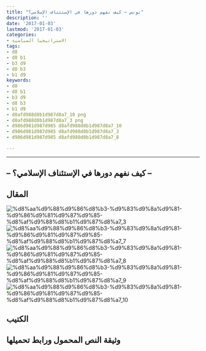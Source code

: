 ```yaml
---
title: "تونس – كيف نفهم دورها في الإستئناف الإسلامي؟"
description: ''
date: '2017-01-03'
lastmod: '2017-01-03'
categories:
- الاستراتيجيا السياسية
tags:
- d8
- d8 b1
- b3 d9
- d8 b3
- b1 d9
keywords:
- d8
- d8 b1
- b3 d9
- d8 b3
- b1 d9
- d8afd988d8b1d987d8a7_10 png
- d8afd988d8b1d987d8a7_3 png
- d986d981d987d985 d8afd988d8b1d987d8a7_10
- d986d981d987d985 d8afd988d8b1d987d8a7_3
- d986d981d987d985 d8afd988d8b1d987d8a7_8

---
```

****

## **– كيف نفهم دورها في الإستئناف الإسلامي؟ –**

## المقال

![%d8%aa%d9%88%d9%86%d8%b3-%d9%83%d9%8a%d9%81-%d9%86%d9%81%d9%87%d9%85-%d8%af%d9%88%d8%b1%d9%87%d8%a7_3](https://abouyaarebmarzouki.wordpress.com/wp-content/uploads/2017/01/d8aad988d986d8b3-d983d98ad981-d986d981d987d985-d8afd988d8b1d987d8a7_3.png?w=648) ![%d8%aa%d9%88%d9%86%d8%b3-%d9%83%d9%8a%d9%81-%d9%86%d9%81%d9%87%d9%85-%d8%af%d9%88%d8%b1%d9%87%d8%a7_7](https://abouyaarebmarzouki.wordpress.com/wp-content/uploads/2017/01/d8aad988d986d8b3-d983d98ad981-d986d981d987d985-d8afd988d8b1d987d8a7_7.png?w=648) ![%d8%aa%d9%88%d9%86%d8%b3-%d9%83%d9%8a%d9%81-%d9%86%d9%81%d9%87%d9%85-%d8%af%d9%88%d8%b1%d9%87%d8%a7_8](https://abouyaarebmarzouki.wordpress.com/wp-content/uploads/2017/01/d8aad988d986d8b3-d983d98ad981-d986d981d987d985-d8afd988d8b1d987d8a7_8.png?w=648) ![%d8%aa%d9%88%d9%86%d8%b3-%d9%83%d9%8a%d9%81-%d9%86%d9%81%d9%87%d9%85-%d8%af%d9%88%d8%b1%d9%87%d8%a7_9](https://abouyaarebmarzouki.wordpress.com/wp-content/uploads/2017/01/d8aad988d986d8b3-d983d98ad981-d986d981d987d985-d8afd988d8b1d987d8a7_9.png?w=648) ![%d8%aa%d9%88%d9%86%d8%b3-%d9%83%d9%8a%d9%81-%d9%86%d9%81%d9%87%d9%85-%d8%af%d9%88%d8%b1%d9%87%d8%a7_10](https://abouyaarebmarzouki.wordpress.com/wp-content/uploads/2017/01/d8aad988d986d8b3-d983d98ad981-d986d981d987d985-d8afd988d8b1d987d8a7_10.png?w=648)

## الكتيب

## وثيقة النص المحمول ورابط تحميلها

###